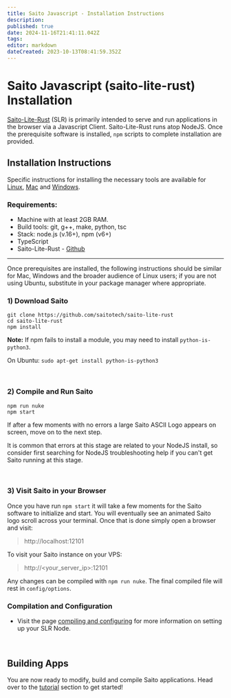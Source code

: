 ```yaml
---
title: Saito Javascript - Installation Instructions
description: 
published: true
date: 2024-11-16T21:41:11.042Z
tags: 
editor: markdown
dateCreated: 2023-10-13T08:41:59.352Z
---
```


# Saito Javascript (saito-lite-rust) Installation 

[Saito-Lite-Rust](https://github.com/SaitoTech/saito-lite-rust) (SLR) is primarily intended to serve and run applications in the browser via a Javascript Client. Saito-Lite-Rust runs atop NodeJS. Once the prerequisite software is installed, `npm` scripts to complete installation are provided.

## Installation Instructions

Specific instructions for installing the necessary tools are available for [Linux](./javascript/linux), [Mac](./javascript/mac) and [Windows](./javascript/windows).

### Requirements:
- Machine with at least 2GB RAM.
- Build tools: git, g++, make, python, tsc
- Stack: node.js (v.16+), npm (v6+)
- TypeScript
- Saito-Lite-Rust - [Github](https://github.com/saitotech/saito-lite-rust)

<hr>

Once prerequisites are installed, the following instructions should be similar for Mac, Windows and the broader audience of Linux users; if you are not using Ubuntu, substitute in your package manager where appropriate.

### 1) Download Saito

```
git clone https://github.com/saitotech/saito-lite-rust
cd saito-lite-rust
npm install
```
**Note:** If npm fails to install a module, you may need to install `python-is-python3`.

On Ubuntu:
`sudo apt-get install python-is-python3`

<br />


### 2) Compile and Run Saito
```
npm run nuke
npm start
```

If after a few moments with no errors a large Saito ASCII Logo appears on screen, move on to the next step.

It is common that errors at this stage are related to your NodeJS install, so consider first searching for NodeJS troubleshooting help if you can't get Saito running at this stage.

<br />

### 3) Visit Saito in your Browser
Once you have run ```npm start``` it will take a few moments for the Saito software to initialize and start. You will eventually see an animated Saito logo scroll across your terminal. Once that is done simply open a browser and visit:
> http://localhost:12101

To visit your Saito instance on your VPS:
>http://<your_server_ip>:12101
<!--
To generate a custom options file make a `options.conf` in the `config/` folder with the following content; be sure to set your endpoint to your domain:
```
{
	"server":{
		"host":"localhost",
		"port":12101,
		"protocol":"http"
		"endpoint":{
			"host":"your_domain.com",
			"port":12101,
			"protocol":"http"
		}
	}
}
```
-->

Any changes can be compiled with `npm run nuke`. The final compiled file will rest in `config/options`.

### Compilation and Configuration

- Visit the page [compiling and configuring](https://wiki.saito.io/tech/compile) for more information on setting up your SLR Node.

<br />

## Building Apps

You are now ready to modify, build and compile Saito applications. Head over to the [tutorial](https://wiki.saito.io/en/tech/applications/building_apps) section to get started!

<!-- this belongs on an info page not install
This application is coded as a lite-client capable of supporting SPV blocks but is techcally capable of supporting full-blocks and functioning as a full standalone application.

Our Github repository for this client is "saito-lite-rust", referring to the fact that this our lite-client ("saito-lite") coded to have binary-compatibility with data-sharing formats used in the main Rust codebase ("-rust"). To simplify development, this client will run using a pre-compiled version of the Saito WASM library by default, but can be configured to use a locally-compiled version of the Saito WASM library for development and debugging if needed.
-->

<!-- OLD AS HECK
#### Installation

First, ensure your machine has NodeJS installed:

```
sudo apt-get update
sudo apt-get upgrade
sudo apt-get install g++ make git python node-typescript
curl -sL https://deb.nodesource.com/setup_16.x | sudo -E bash
sudo apt-get install -y nodejs
```

Second, download the latest version of our Saito Javascript client and install it along with typescript:

> Note: do not clone into ```/var/www/``` as this will cause webpack to error during compilation.

```
git clone https://github.com/saitotech/saito-lite-rust
cd saito-lite-rust
npm install -g typescript 
npm install
```

Finally, compile and run the software. This requires entering the saito-lite-rust directory and running the following commands:

```
npm run nuke
npm start
```
-->